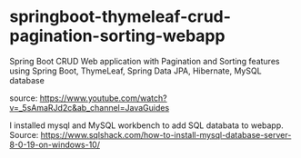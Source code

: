 # springboot-thymeleaf-crud-pagination-sorting-webapp

Spring Boot CRUD Web application with Pagination and Sorting features using Spring Boot, ThymeLeaf, Spring Data JPA, Hibernate, MySQL database

source: https://www.youtube.com/watch?v=_5sAmaRJd2c&ab_channel=JavaGuides

I installed mysql and MySQL workbench to add SQL databata to webapp. Source: https://www.sqlshack.com/how-to-install-mysql-database-server-8-0-19-on-windows-10/
